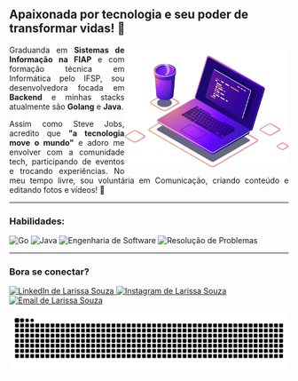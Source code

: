 ## Apaixonada por tecnologia e seu poder de transformar vidas! 🌟

<img align="right" src="image/computer-illustration.png" height="220" alt="Ilustração de computador">

<div align="left">
  <p align="justify">
    Graduanda em <b>Sistemas de Informação na FIAP</b> e com formação técnica em Informática pelo IFSP, sou desenvolvedora focada em <b>Backend</b> e minhas stacks atualmente são <b>Golang</b> e <b>Java</b>.
  </p>
  <p align="justify">
    Assim como Steve Jobs, acredito que <b>"a tecnologia move o mundo"</b> e adoro me envolver com a comunidade tech, participando de eventos e trocando experiências. No meu tempo livre, sou voluntária em Comunicação, criando conteúdo e editando fotos e vídeos! 📸
  </p>
  <!--
  <a href="https://larissasouza.vercel.app/" target="_blank">
    <img src="https://img.shields.io/badge/-Meu Portfolio-30008a?style=for-the-badge&logoColor=white" alt="Link para o Portfólio de Larissa Souza">
  </a>
  -->
</div>

---

### Habilidades:

<p style="display: inline_block">
  <img src="https://img.shields.io/badge/Golang-d07895?style=for-the-badge&logoColor=white" alt="Go">
  <img src="https://img.shields.io/badge/Java-bf58c2?style=for-the-badge&logo=java&logoColor=white" alt="Java">
  <img src="https://img.shields.io/badge/Engenharia%20de%20Software-3919bb?style=for-the-badge&logoColor=white" alt="Engenharia de Software">
  <img src="https://img.shields.io/badge/Resolução%20de%20Problemas-25067d?style=for-the-badge&logoColor=white" alt="Resolução de Problemas">
</p>

---

### Bora se conectar?

<div>
  <a href="https://www.linkedin.com/in/larissa-a-souza/" target="_blank">
    <img src="https://img.shields.io/badge/-LinkedIn-%230077B5?style=for-the-badge&logo=linkedin&logoColor=white" alt="LinkedIn de Larissa Souza">
  </a>
  <a href="https://instagram.com/larybytes" target="_blank">
    <img src="https://img.shields.io/badge/-Instagram-DD2A7B?style=for-the-badge&logo=instagram&logoColor=white" alt="Instagram de Larissa Souza">
  </a>
  <a href="mailto:larissa.alves.souza@outlook.com" target="_blank">
    <img src="https://img.shields.io/badge/-Outlook-%230077B5?style=for-the-badge&logo=microsoft-outlook&logoColor=white&link=mailto:larissa.alves.souza@outlook.com" alt="Email de Larissa Souza">
  </a>
</div>

![Snake animation](https://github.com/eu-larissasouza/eu-larissasouza/blob/output/github-contribution-grid-snake.svg)
